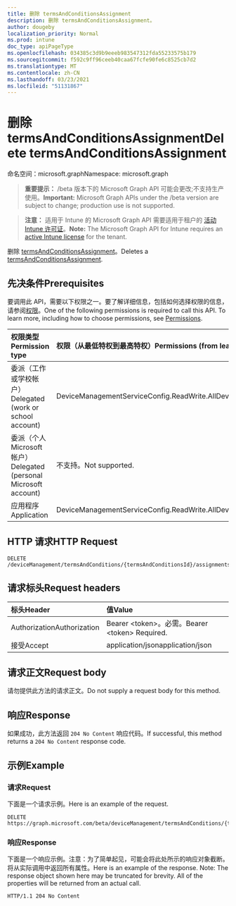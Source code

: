 ```yaml
---
title: 删除 termsAndConditionsAssignment
description: 删除 termsAndConditionsAssignment。
author: dougeby
localization_priority: Normal
ms.prod: intune
doc_type: apiPageType
ms.openlocfilehash: 034385c3d9b9eeeb983547312fda55233575b179
ms.sourcegitcommit: f592c9ff96ceeb40caa67fcfe90fe6c8525cb7d2
ms.translationtype: MT
ms.contentlocale: zh-CN
ms.lasthandoff: 03/23/2021
ms.locfileid: "51131867"
---
```

# <a name="delete-termsandconditionsassignment"></a><span data-ttu-id="a226e-103">删除 termsAndConditionsAssignment</span><span class="sxs-lookup"><span data-stu-id="a226e-103">Delete termsAndConditionsAssignment</span></span>

<span data-ttu-id="a226e-104">命名空间：microsoft.graph</span><span class="sxs-lookup"><span data-stu-id="a226e-104">Namespace: microsoft.graph</span></span>

> <span data-ttu-id="a226e-105">**重要提示：** /beta 版本下的 Microsoft Graph API 可能会更改;不支持生产使用。</span><span class="sxs-lookup"><span data-stu-id="a226e-105">**Important:** Microsoft Graph APIs under the /beta version are subject to change; production use is not supported.</span></span>

> <span data-ttu-id="a226e-106">**注意：** 适用于 Intune 的 Microsoft Graph API 需要适用于租户的 [活动 Intune 许可证](https://go.microsoft.com/fwlink/?linkid=839381)。</span><span class="sxs-lookup"><span data-stu-id="a226e-106">**Note:** The Microsoft Graph API for Intune requires an [active Intune license](https://go.microsoft.com/fwlink/?linkid=839381) for the tenant.</span></span>

<span data-ttu-id="a226e-107">删除 [termsAndConditionsAssignment](../resources/intune-companyterms-termsandconditionsassignment.md)。</span><span class="sxs-lookup"><span data-stu-id="a226e-107">Deletes a [termsAndConditionsAssignment](../resources/intune-companyterms-termsandconditionsassignment.md).</span></span>

## <a name="prerequisites"></a><span data-ttu-id="a226e-108">先决条件</span><span class="sxs-lookup"><span data-stu-id="a226e-108">Prerequisites</span></span>
<span data-ttu-id="a226e-p101">要调用此 API，需要以下权限之一。要了解详细信息，包括如何选择权限的信息，请参阅[权限](/graph/permissions-reference)。</span><span class="sxs-lookup"><span data-stu-id="a226e-p101">One of the following permissions is required to call this API. To learn more, including how to choose permissions, see [Permissions](/graph/permissions-reference).</span></span>

|<span data-ttu-id="a226e-111">权限类型</span><span class="sxs-lookup"><span data-stu-id="a226e-111">Permission type</span></span>|<span data-ttu-id="a226e-112">权限（从最低特权到最高特权）</span><span class="sxs-lookup"><span data-stu-id="a226e-112">Permissions (from least to most privileged)</span></span>|
|:---|:---|
|<span data-ttu-id="a226e-113">委派（工作或学校帐户）</span><span class="sxs-lookup"><span data-stu-id="a226e-113">Delegated (work or school account)</span></span>|<span data-ttu-id="a226e-114">DeviceManagementServiceConfig.ReadWrite.All</span><span class="sxs-lookup"><span data-stu-id="a226e-114">DeviceManagementServiceConfig.ReadWrite.All</span></span>|
|<span data-ttu-id="a226e-115">委派（个人 Microsoft 帐户）</span><span class="sxs-lookup"><span data-stu-id="a226e-115">Delegated (personal Microsoft account)</span></span>|<span data-ttu-id="a226e-116">不支持。</span><span class="sxs-lookup"><span data-stu-id="a226e-116">Not supported.</span></span>|
|<span data-ttu-id="a226e-117">应用程序</span><span class="sxs-lookup"><span data-stu-id="a226e-117">Application</span></span>|<span data-ttu-id="a226e-118">DeviceManagementServiceConfig.ReadWrite.All</span><span class="sxs-lookup"><span data-stu-id="a226e-118">DeviceManagementServiceConfig.ReadWrite.All</span></span>|

## <a name="http-request"></a><span data-ttu-id="a226e-119">HTTP 请求</span><span class="sxs-lookup"><span data-stu-id="a226e-119">HTTP Request</span></span>
<!-- {
  "blockType": "ignored"
}
-->
``` http
DELETE /deviceManagement/termsAndConditions/{termsAndConditionsId}/assignments/{termsAndConditionsAssignmentId}
```

## <a name="request-headers"></a><span data-ttu-id="a226e-120">请求标头</span><span class="sxs-lookup"><span data-stu-id="a226e-120">Request headers</span></span>
|<span data-ttu-id="a226e-121">标头</span><span class="sxs-lookup"><span data-stu-id="a226e-121">Header</span></span>|<span data-ttu-id="a226e-122">值</span><span class="sxs-lookup"><span data-stu-id="a226e-122">Value</span></span>|
|:---|:---|
|<span data-ttu-id="a226e-123">Authorization</span><span class="sxs-lookup"><span data-stu-id="a226e-123">Authorization</span></span>|<span data-ttu-id="a226e-124">Bearer &lt;token&gt;。必需。</span><span class="sxs-lookup"><span data-stu-id="a226e-124">Bearer &lt;token&gt; Required.</span></span>|
|<span data-ttu-id="a226e-125">接受</span><span class="sxs-lookup"><span data-stu-id="a226e-125">Accept</span></span>|<span data-ttu-id="a226e-126">application/json</span><span class="sxs-lookup"><span data-stu-id="a226e-126">application/json</span></span>|

## <a name="request-body"></a><span data-ttu-id="a226e-127">请求正文</span><span class="sxs-lookup"><span data-stu-id="a226e-127">Request body</span></span>
<span data-ttu-id="a226e-128">请勿提供此方法的请求正文。</span><span class="sxs-lookup"><span data-stu-id="a226e-128">Do not supply a request body for this method.</span></span>

## <a name="response"></a><span data-ttu-id="a226e-129">响应</span><span class="sxs-lookup"><span data-stu-id="a226e-129">Response</span></span>
<span data-ttu-id="a226e-130">如果成功，此方法返回 `204 No Content` 响应代码。</span><span class="sxs-lookup"><span data-stu-id="a226e-130">If successful, this method returns a `204 No Content` response code.</span></span>

## <a name="example"></a><span data-ttu-id="a226e-131">示例</span><span class="sxs-lookup"><span data-stu-id="a226e-131">Example</span></span>

### <a name="request"></a><span data-ttu-id="a226e-132">请求</span><span class="sxs-lookup"><span data-stu-id="a226e-132">Request</span></span>
<span data-ttu-id="a226e-133">下面是一个请求示例。</span><span class="sxs-lookup"><span data-stu-id="a226e-133">Here is an example of the request.</span></span>
``` http
DELETE https://graph.microsoft.com/beta/deviceManagement/termsAndConditions/{termsAndConditionsId}/assignments/{termsAndConditionsAssignmentId}
```

### <a name="response"></a><span data-ttu-id="a226e-134">响应</span><span class="sxs-lookup"><span data-stu-id="a226e-134">Response</span></span>
<span data-ttu-id="a226e-p102">下面是一个响应示例。注意：为了简单起见，可能会将此处所示的响应对象截断。将从实际调用中返回所有属性。</span><span class="sxs-lookup"><span data-stu-id="a226e-p102">Here is an example of the response. Note: The response object shown here may be truncated for brevity. All of the properties will be returned from an actual call.</span></span>
``` http
HTTP/1.1 204 No Content
```




